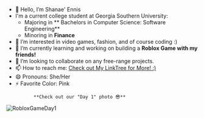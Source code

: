 - 👋 Hello, I’m Shanae' Ennis
- I'm a current college student at Georgia Southern University:
    - Majoring in ** Bachelors in Computer Science: Software Engineering**
    - Minoring in **Finance**
- 👀 I’m interested in video games, fashion, and of course coding :)
- 🌱 I’m currently learning and working on building a **Roblox Game with my friends!**
- 💞️ I’m looking to collaborate on any free-range projects.
- 📫 How to reach me: [Check out My LinkTree for More! :)](https://linktr.ee/MissShanae)
- 😄 Pronouns: She/Her
- ⚡ Favorite Color: Pink

<!---
ShanaeEnnis/ShanaeEnnis is a ✨ special ✨ repository because its `README.md` (this file) appears on your GitHub profile.
You can click the Preview link to take a look at your changes.
--->

              **Check out our "Day 1" photo 😎**
![RobloxGameDay1](https://github.com/user-attachments/assets/dcaf07cf-8f56-4cac-88d7-416743f1bae2)

